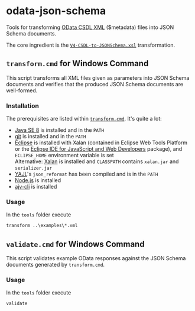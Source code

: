 # odata-json-schema

Tools for transforming [OData CSDL XML](http://docs.oasis-open.org/odata/odata-csdl-xml/v4.01/odata-csdl-xml-v4.01.html) ($metadata) files into JSON Schema documents.

The core ingredient is the [`V4-CSDL-to-JSONSchema.xsl`](V4-CSDL-to-JSONSchema.xsl) transformation. 

## `transform.cmd` for Windows Command

This script transforms all XML files given as parameters into JSON Schema documents and verifies that the produced JSON Schema documents are well-formed.

### Installation

The prerequisites are listed within [`transform.cmd`](transform.cmd). It's quite a lot:
- [Java SE 8](http://www.oracle.com/technetwork/java/javase/downloads/index.html) is installed and in the `PATH`
- [git](https://git-for-windows.github.io/) is installed and in the `PATH`
- [Eclipse](https://www.eclipse.org/) is installed with Xalan (contained in Eclipse Web Tools Platform or the [Eclipse IDE for JavaScript and Web Developers](http://www.eclipse.org/downloads/packages/eclipse-ide-javascript-and-web-developers/oxygen1a) package), and `ECLIPSE_HOME` environment variable is set  
  Alternative: [Xalan](http://xalan.apache.org/xalan-j/downloads.html) is installed and `CLASSPATH` contains `xalan.jar` and `serializer.jar`
- [YAJL](https://github.com/lloyd/yajl)'s `json_reformat` has been compiled and is in the `PATH`
- [Node.js](https://nodejs.org/) is installed
- [ajv-cli](https://www.npmjs.com/package/ajv-cli) is installed

### Usage

In the `tools` folder execute
```cmd
transform ..\examples\*.xml
```


## `validate.cmd` for Windows Command

This script validates example OData responses against the JSON Schema documents generated by `transform.cmd`.

### Usage

In the `tools` folder execute
```cmd
validate
```